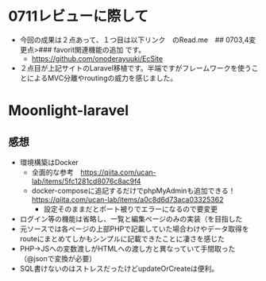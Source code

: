# 0711レビューに際して
- 今回の成果は２点あって、１つ目は以下リンク　のRead.me　## 0703,4変更点>### favorit関連機能の追加 です。
  - https://github.com/onoderayuuki/EcSite
- ２点目が上記サイトのLaravel移植です。半端ですがフレームワークを使うことによるMVC分離やroutingの威力を感じました。
# Moonlight-laravel
## 感想
- 環境構築はDocker
  - 全面的な参考　https://qiita.com/ucan-lab/items/5fc1281cd8076c8ac9f4
  - docker-composeに追記するだけでphpMyAdminも追加できる！　https://qiita.com/ucan-lab/items/a0c8d6d73aca03325362
    - 設定そのままだとポート被りでエラーになるので要変更
- ログイン等の機能は省略し、一覧と編集ページのみの実装（を目指した
- 元ソースでは各ページの上部PHPで記載していた場合わけやデータ取得をrouteにまとめてしかもシンプルに記載できたことに凄さを感じた
- PHP→JSへの変数渡しがHTMLへの渡し方と異なっていて手間取った（@jsonで変換が必要）
- SQL書けないのはストレスだったけどupdateOrCreateは便利。

